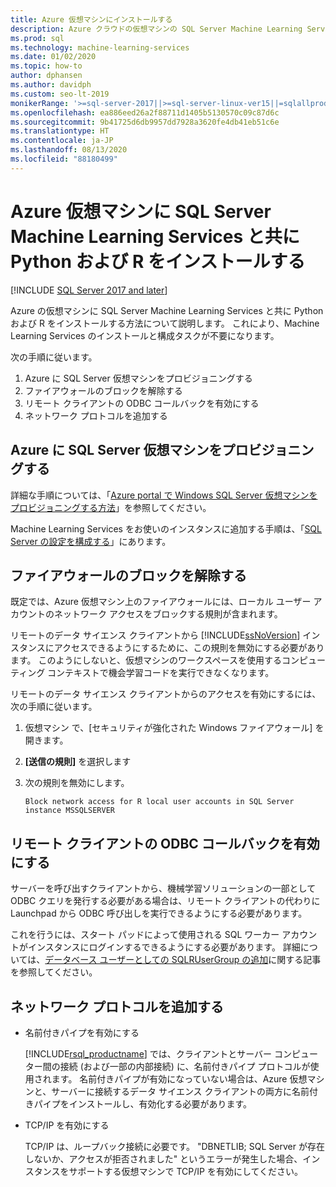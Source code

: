 ```yaml
---
title: Azure 仮想マシンにインストールする
description: Azure クラウドの仮想マシンの SQL Server Machine Learning Services で、Python と R のデータ サイエンス ソリューションおよび機械学習ソリューションを実行できます。
ms.prod: sql
ms.technology: machine-learning-services
ms.date: 01/02/2020
ms.topic: how-to
author: dphansen
ms.author: davidph
ms.custom: seo-lt-2019
monikerRange: '>=sql-server-2017||>=sql-server-linux-ver15||=sqlallproducts-allversions'
ms.openlocfilehash: ea886eed26a2f88711d1405b5130570c09c87d6c
ms.sourcegitcommit: 9b41725d6db9957dd7928a3620fe4db41eb51c6e
ms.translationtype: HT
ms.contentlocale: ja-JP
ms.lasthandoff: 08/13/2020
ms.locfileid: "88180499"
---
```

# <a name="install-sql-server-machine-learning-services-with-python-and-r-on-an-azure-virtual-machine"></a>Azure 仮想マシンに SQL Server Machine Learning Services と共に Python および R をインストールする
[!INCLUDE [SQL Server 2017 and later](../../includes/applies-to-version/sqlserver2017.md)]

Azure の仮想マシンに SQL Server Machine Learning Services と共に Python および R をインストールする方法について説明します。 これにより、Machine Learning Services のインストールと構成タスクが不要になります。

次の手順に従います。

1. Azure に SQL Server 仮想マシンをプロビジョニングする
1. ファイアウォールのブロックを解除する
1. リモート クライアントの ODBC コールバックを有効にする
1. ネットワーク プロトコルを追加する

## <a name="provision-sql-server-virtual-machine-in-azure"></a>Azure に SQL Server 仮想マシンをプロビジョニングする

詳細な手順については、「[Azure portal で Windows SQL Server 仮想マシンをプロビジョニングする方法](https://docs.microsoft.com/azure/virtual-machines/windows/sql/virtual-machines-windows-portal-sql-server-provision)」を参照してください。 

Machine Learning Services をお使いのインスタンスに追加する手順は、「[SQL Server の設定を構成する](https://docs.microsoft.com/azure/virtual-machines/windows/sql/virtual-machines-windows-portal-sql-server-provision#3-configure-sql-server-settings)」にあります。

<a name="firewall"></a>

## <a name="unblock-the-firewall"></a>ファイアウォールのブロックを解除する

既定では、Azure 仮想マシン上のファイアウォールには、ローカル ユーザー アカウントのネットワーク アクセスをブロックする規則が含まれます。

リモートのデータ サイエンス クライアントから [!INCLUDE[ssNoVersion](../../includes/ssnoversion-md.md)] インスタンスにアクセスできるようにするために、この規則を無効にする必要があります。  このようにしないと、仮想マシンのワークスペースを使用するコンピューティング コンテキストで機会学習コードを実行できなくなります。

リモートのデータ サイエンス クライアントからのアクセスを有効にするには、次の手順に従います。

1. 仮想マシン で、[セキュリティが強化された Windows ファイアウォール] を開きます。
2. **[送信の規則]** を選択します
3. 次の規則を無効にします。
  
     `Block network access for R local user accounts in SQL Server instance MSSQLSERVER`
  
## <a name="enable-odbc-callbacks-for-remote-clients"></a>リモート クライアントの ODBC コールバックを有効にする

サーバーを呼び出すクライアントから、機械学習ソリューションの一部として ODBC クエリを発行する必要がある場合は、リモート クライアントの代わりに Launchpad から ODBC 呼び出しを実行できるようにする必要があります。 

これを行うには、スタート パッドによって使用される SQL ワーカー アカウントがインスタンスにログインするできるようにする必要があります。 詳細については、[データベース ユーザーとしての SQLRUserGroup の追加](../security/create-a-login-for-sqlrusergroup.md)に関する記事を参照してください。

<a name="network"></a>

## <a name="add-network-protocols"></a>ネットワーク プロトコルを追加する

+ 名前付きパイプを有効にする
  
  [!INCLUDE[rsql_productname](../../includes/rsql-productname-md.md)] では、クライアントとサーバー コンピューター間の接続 (および一部の内部接続) に、名前付きパイプ プロトコルが使用されます。 名前付きパイプが有効になっていない場合は、Azure 仮想マシンと、サーバーに接続するデータ サイエンス クライアントの両方に名前付きパイプをインストールし、有効化する必要があります。
  
+ TCP/IP を有効にする

  TCP/IP は、ループバック接続に必要です。 "DBNETLIB; SQL Server が存在しないか、アクセスが拒否されました" というエラーが発生した場合、インスタンスをサポートする仮想マシンで TCP/IP を有効にしてください。